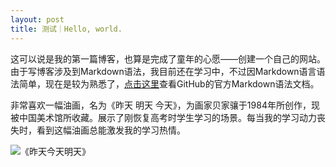 ```yaml
---
layout: post
title: 测试｜Hello, world.
---
```


这可以说是我的第一篇博客，也算是完成了童年的心愿——创建一个自己的网站。由于写博客涉及到Markdown语法，我目前还在学习中，不过因Markdown语言语法简单，现在是较为熟悉了，[点击这里](https://guides.github.com/features/mastering-markdown/)查看GitHub的官方Markdown语法文档。

非常喜欢一幅油画，名为《昨天 明天 今天》，为画家贝家骧于1984年所创作，现被中国美术馆所收藏。展示了刚恢复高考时学生学习的场景。每当我的学习动力丧失时，看到这幅油画总能激发我的学习热情。

![《昨天今天明天》](http://www.people.com.cn/mediafile/pic/20181015/63/15572716662480814491.jpg)
